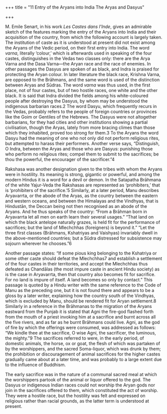 +++
title = "11 Entry of the Aryans into India The Aryas and Dasyus"

+++

M. Emile Senart, in his work *Les Castes dans l’Inde*, gives an admirable sketch of the features marking the entry of the Aryans into India and their acquisition of the country, from which the following account is largely taken. The institution of caste as it is understood at present did not exist among the Aryans of the Vedic period, on their first entry into India. The word *varna*, literally ‘colour,’ which is afterwards used in speaking of the four castes, distinguishes in the Vedas two classes only: there are the Arya Varna and the Dasa Varna—the Aryan race and the race of enemies. In other passages the Dasyus are spoken of as black, and Indra is praised for protecting the Aryan colour. In later literature the black race, Krishna Varna, are opposed to the Brāhmans, and the same word is used of the distinction between Aryas and Sūdras. The word *varna* was thus used, in the first place, not of four castes, but of two hostile races, one white and the other black. It is said that Indra divided the fields among his white-coloured people after destroying the Dasyus, by whom may be understood the indigenous barbarian races.2 The word Dasyu, which frequently recurs in the Vedas, probably refers to the people of foreign countries or provinces like the Goim or Gentiles of the Hebrews. The Dasyus were not altogether barbarians, for they had cities and other institutions showing a partial civilisation, though the Aryas, lately from more bracing climes than those which they inhabited, proved too strong for them.3 To the Aryans the word Dasyu had the meaning of one who not only did not perform religious rites, but attempted to harass their performers. Another verse says, “Distinguish, O Indra, between the Aryas and those who are Dasyus: punishing those who perform no religious rites; compel them to submit to the sacrifices; be thou the powerful, the encourager of the sacrificer.”4 

Rakshasa was another designation given to the tribes with whom the Aryans were in hostility. Its meaning is strong, gigantic or powerful, and among the modern Hindus it is a word for a devil or demon. In the Satapatha Brāhmana of the white Yajur-Veda the Rakshasas are represented as ‘prohibiters,’ that is ‘prohibiters of the sacrifice.’5 Similarly, at a later period, Manu describes Aryavarrta, or the abode of the Aryas, as the country between the eastern and western oceans, and between the Himalayas and the Vindhyas, that is Hindustān, the Deccan being not then recognised as an abode of the Aryans. And he thus speaks of the country: “From a Brāhman born in Aryavarrta let all men on earth learn their several usages.” “That land on which the black antelope naturally grazes, is held fit for the performance of sacrifices; but the land of Mlechchhas \(foreigners\) is beyond it.” “Let the three first classes \(Brāhmans, Kshatriyas and Vaishyas\) invariably dwell in the above-mentioned countries; but a Sūdra distressed for subsistence may sojourn wherever he chooses.”6 

Another passage states: “If some pious king belonging to the Kshatriya or some other caste should defeat the Mlechchhas7 and establish a settlement of the four castes in their territories, and accept the Mlechchhas thus defeated as Chandālas \(the most impure caste in ancient Hindu society\) as is the case in Aryavarrta, then that country also becomes fit for sacrifice. For no land is impure of itself. A land becomes so only by contact.” This passage is quoted by a Hindu writer with the same reference to the Code of Manu as the preceding one, but it is not found there and appears to be a gloss by a later writer, explaining how the country south of the Vindhyas, which is excluded by Manu, should be rendered fit for Aryan settlement.8 Similarly in a reference in the Brāhmanas to the migration of the Aryans eastward from the Punjab it is stated that Agni the fire-god flashed forth from the mouth of a priest invoking him at a sacrifice and burnt across all the five rivers, and as far as he burnt Brāhmans could live. Agni, as the god of fire by which the offerings were consumed, was addressed as follows: “We kindle thee at the sacrifice, O wise Agni, the sacrificer, the luminous, the mighty.”9 The sacrifices referred to were, in the early period, of domestic animals, the horse, ox or goat, the flesh of which was partaken of by the worshippers, and the sacred Soma-liquor, which was drunk by them; the prohibition or discouragement of animal sacrifices for the higher castes gradually came about at a later time, and was probably to a large extent due to the influence of Buddhism. 

The early sacrifice was in the nature of a communal sacred meal at which the worshippers partook of the animal or liquor offered to the god. The Dasyus or indigenous Indian races could not worship the Aryan gods nor join in the sacrifices offered to them, which constituted the act of worship. They were a hostile race, but the hostility was felt and expressed on religious rather than racial grounds, as the latter term is understood at present. 

